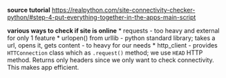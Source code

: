 **source tutorial**
https://realpython.com/site-connectivity-checker-python/#step-4-put-everything-together-in-the-apps-main-script

**various ways to check if site is online**
    * requests - too heavy and external for only 1 feature
    * urlopen() from urllib - python standard library; takes a url, opens it, gets content - to heavy for our needs
    * http_client - provides `HTTConnection` class which as `.request()` method; we use `HEAD` HTTP method. Returns only headers since we only want to check connectivity. This makes app efficient.
    